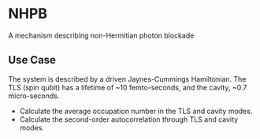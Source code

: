 # NHPB
A mechanism describing non-Hermitian photon blockade

## Use Case
The system is described by a driven Jaynes-Cummings Hamiltonian. The TLS (spin
qubit) has a lifetime of ~10 femto-seconds, and the cavity, ~0.7 micro-seconds.

- Calculate the average occupation number in the TLS and cavity modes.
- Calculate the second-order autocorrelation through TLS and cavity modes.
